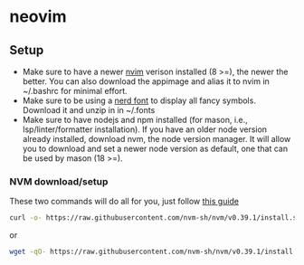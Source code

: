 # neovim

## Setup

* Make sure to have a newer [nvim](https://github.com/neovim/neovim/wiki/Installing-Neovim) verison installed (8 >=), the newer the better.
You can also download the appimage and alias it to nvim in ~/.bashrc for minimal effort.
* Make sure to be using a [nerd font](https://www.nerdfonts.com/font-downloads) to display all fancy symbols. Download it and unzip in in ~/.fonts
* Make sure to have nodejs and npm installed (for mason, i.e., lsp/linter/formatter installation). If you have an older node version already installed,
download nvm, the node version manager. It will allow you to download and set a newer node version as default, one that can be used by mason (18 >=).

### NVM download/setup

These two commands will do all for you, just follow [this guide](https://www.freecodecamp.org/news/node-version-manager-nvm-install-guide/)

```bash
curl -o- https://raw.githubusercontent.com/nvm-sh/nvm/v0.39.1/install.sh | bash
```
or

```bash
wget -qO- https://raw.githubusercontent.com/nvm-sh/nvm/v0.39.1/install.sh | bash
```

